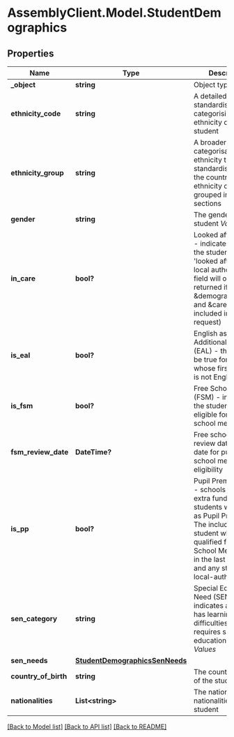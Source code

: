 # AssemblyClient.Model.StudentDemographics
## Properties

Name | Type | Description | Notes
------------ | ------------- | ------------- | -------------
**_object** | **string** | Object type | [optional] 
**ethnicity_code** | **string** | A detailed, Dfe standardised way of categorising the ethnicity of a student | [optional] 
**ethnicity_group** | **string** | A broader categorisation of ethnicity that is standardised across the country, with all ethnicity codes grouped in to 8 sections | [optional] 
**gender** | **string** | The gender of the student *Values*  |Value|Description| |- --|- --| |&#x60;M&#x60;|Male| |&#x60;F&#x60;|Female|  | [optional] 
**in_care** | **bool?** | Looked after status - indicates whether the student is &#39;looked after&#39; by the local authority (this field will only be returned if &amp;demographics&#x3D;true and &amp;care&#x3D;true is included in your request) | [optional] 
**is_eal** | **bool?** | English as an Additional Language (EAL) - this field will be true for a student whose first language is not English | [optional] 
**is_fsm** | **bool?** | Free School Meals (FSM) - indicates if the student is eligible for free school meals | [optional] 
**fsm_review_date** | **DateTime?** | Free school meal review date -Review date for pupil&#39;s free school meal eligibility | [optional] 
**is_pp** | **bool?** | Pupil Premium (PP) - schools receive extra funding for students who qualify as Pupil Premium. The includes any student who has qualified for Free School Meals (FSM) in the last 6 years, and any student in local-authority care | [optional] 
**sen_category** | **string** | Special Education Need (SEN) - indicates a student has learning difficulties and requires special education provision. *Values*  |Value|Description| |- --|- --| |&#x60;null&#x60;|Not eligable| |&#x60;N&#x60;|None| |&#x60;S&#x60;|Statement| |&#x60;E&#x60;|Education, Health and Care Plan| |&#x60;K&#x60;|SEN Support| |&#x60;A&#x60;|School Action (no longer valid)| |&#x60;P&#x60;|School Action Plus (no longer valid)|  | [optional] 
**sen_needs** | [**StudentDemographicsSenNeeds**](StudentDemographicsSenNeeds.md) |  | [optional] 
**country_of_birth** | **string** | The country of birth of the student | [optional] 
**nationalities** | **List&lt;string&gt;** | The nationality or nationalities of the student | [optional] 

[[Back to Model list]](../README.md#documentation-for-models) [[Back to API list]](../README.md#documentation-for-api-endpoints) [[Back to README]](../README.md)

